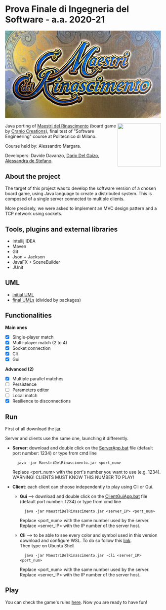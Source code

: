 # Prova Finale di Ingegneria del Software - a.a. 2020-21

![](src/main/resources/images/loading_screen.jpg)

<img src="https://craniointernational.com/2021/wp-content/uploads/2021/05/Masters-of-Renaissance_box3D.png" width=140px height=140 px align="right" />

Java porting of [Maestri del Rinascimento](http://www.craniocreations.it/prodotto/masters-of-renaissance) 
(board game by [Cranio Creations](http://www.craniocreations.it)), 
final test of "Software Engineering" course at Politecnico di Milano.

Course held by: Alessandro Margara.

Developers: Davide Davanzo, [Dario Del Gaizo](https://github.com/Dario58), [Alessandra de Stefano](https://github.com/AlessandradeStefano).

## About the project

The target of this project was to develop the software version of a chosen board game, 
using Java language to create a distributed system. This is composed of a single server connected to multiple clients.

More precisely, we were asked to implement an MVC design pattern and a TCP network using sockets.



## Tools, plugins and external libraries

- Intellij IDEA
- Maven
- Git
- Json + Jackson
- JavaFX + SceneBuilder
- JUnit

## UML

- [initial UML](deliveries/uml/Initial_uml.png)
- [final UMLs](deliveries/uml) (divided by packages)

## Functionalities

__Main ones__

- [x] Single-player match
- [x] Multi-player match (2 to 4) 
- [x] Socket connection
- [x] Cli
- [x] Gui

__Advanced (2)__

- [x] Multiple parallel matches
- [ ] Persistence
- [ ] Parameters editor
- [ ] Local match
- [x] Resilience to disconnections

## Run

First of all download the [jar](deliveries/MaestriDelRinascimento.jar).

Server and clients use the same one, launching it differently.
- __Server__: download and double click on the [ServerApp.bat](deliveries/ServerApp.bat) file (default port number: 1234) or type from cmd line

        java -jar MaestriDelRinascimento.jar <port_num>
  
    Replace <port_num> with the port's number you want to use (e.g. 1234).\
    WARNING! CLIENTS MUST KNOW THIS NUMBER TO PLAY!
  

- __Client__: each client can choose independently to play using Cli or Gui.
    - __Gui__ --> download and double click on the [ClientGuiApp.bat](deliveries/ClientGuiApp.bat) file (default port number: 1234) or type from cmd line
      
            java -jar MaestriDelRinascimento.jar <server_IP> <port_num>
    
        Replace <port_num> with the same number used by the server.\
        Replace <server_IP> with the IP number of the server host.
    - __Cli__ --> to be able to see every color and symbol used in this version download and configure WSL. To do so follow this [link](https://github.com/ingconti/W10JavaCLI). \
        Then type on Ubuntu Shell
        
            java -jar MaestriDelRinascimento.jar -cli <server_IP> <port_num>
      
        Replace <port_num> with the same number used by the server.\
        Replace <server_IP> with the IP number of the server host.
      

## Play

You can check the game's rules [here](src/main/resources/maestri-rules.pdf). Now you are ready to have fun!

